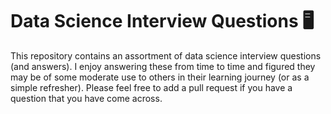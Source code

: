 # Data Science Interview Questions 🖥️
This repository contains an assortment of data science interview questions (and answers). I enjoy answering these from time to time and figured they may be of some moderate use to others in their learning journey (or as a simple refresher). Please feel free to add a pull request if you have a question that you have come across.
